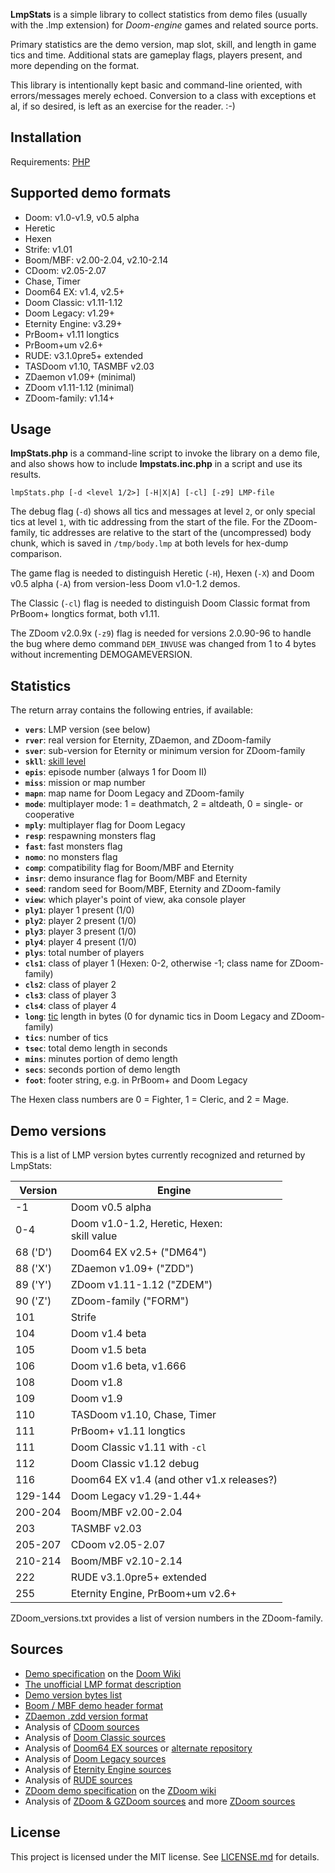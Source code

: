 **LmpStats** is a simple library to collect statistics from demo files (usually with the .lmp extension) for *Doom-engine* games and related source ports.

Primary statistics are the demo version, map slot, skill, and length in game tics and time. Additional stats are gameplay flags, players present, and more depending on the format.

This library is intentionally kept basic and command-line oriented, with errors/messages merely echoed.  Conversion to a class with exceptions et al, if so desired, is left as an exercise for the reader. :-)

## Installation

Requirements: [PHP](https://www.php.net)

## Supported demo formats

* Doom: v1.0-v1.9, v0.5 alpha
* Heretic
* Hexen
* Strife: v1.01
* Boom/MBF: v2.00-2.04, v2.10-2.14
* CDoom: v2.05-2.07
* Chase, Timer
* Doom64 EX: v1.4, v2.5+
* Doom Classic: v1.11-1.12
* Doom Legacy: v1.29+
* Eternity Engine: v3.29+
* PrBoom+ v1.11 longtics
* PrBoom+um v2.6+
* RUDE: v3.1.0pre5+ extended
* TASDoom v1.10, TASMBF v2.03
* ZDaemon v1.09+ (minimal)
* ZDoom v1.11-1.12 (minimal)
* ZDoom-family: v1.14+

## Usage

**lmpStats.php** is a command-line script to invoke the library on a demo file, and also shows how to include **lmpstats.inc.php** in a script and use its results.

    lmpStats.php [-d <level 1/2>] [-H|X|A] [-cl] [-z9] LMP-file

The debug flag (`-d`) shows all tics and messages at level `2`, or only special tics at level `1`, with tic addressing from the start of the file.  For the ZDoom-family, tic addresses are relative to the start of the (uncompressed) body chunk, which is saved in `/tmp/body.lmp` at both levels for hex-dump comparison.

The game flag is needed to distinguish Heretic (`-H`), Hexen (`-X`) and Doom v0.5 alpha (`-A`) from version-less Doom v1.0-1.2 demos.

The Classic (`-cl`) flag is needed to distinguish Doom Classic format from PrBoom+ longtics format, both v1.11.

The ZDoom v2.0.9x (`-z9`) flag is needed for versions 2.0.90-96 to handle the bug where demo command `DEM_INVUSE` was changed from 1 to 4 bytes without incrementing DEMOGAMEVERSION.

## Statistics

The return array contains the following entries, if available:

* **`vers`**: LMP version (see below)
* **`rver`**: real version for Eternity, ZDaemon, and ZDoom-family
* **`sver`**: sub-version for Eternity or minimum version for ZDoom-family
* **`skll`**: [skill level](https://doomwiki.org/wiki/Skill_level)
* **`epis`**: episode number (always 1 for Doom II)
* **`miss`**: mission or map number
* **`mapn`**: map name for Doom Legacy and ZDoom-family
* **`mode`**: multiplayer mode: 1 = deathmatch, 2 = altdeath, 0 = single- or cooperative
* **`mply`**: multiplayer flag for Doom Legacy
* **`resp`**: respawning monsters flag
* **`fast`**: fast monsters flag
* **`nomo`**: no monsters flag
* **`comp`**: compatibility flag for Boom/MBF and Eternity
* **`insr`**: demo insurance flag for Boom/MBF and Eternity
* **`seed`**: random seed for Boom/MBF, Eternity and ZDoom-family
* **`view`**: which player's point of view, aka console player
* **`ply1`**: player 1 present (1/0)
* **`ply2`**: player 2 present (1/0)
* **`ply3`**: player 3 present (1/0)
* **`ply4`**: player 4 present (1/0)
* **`plys`**: total number of players
* **`cls1`**: class of player 1 (Hexen: 0-2, otherwise -1; class name for ZDoom-family)
* **`cls2`**: class of player 2
* **`cls3`**: class of player 3
* **`cls4`**: class of player 4
* **`long`**: [tic](https://doomwiki.org/wiki/Tic) length in bytes (0 for dynamic tics in Doom Legacy and ZDoom-family)
* **`tics`**: number of tics
* **`tsec`**: total demo length in seconds
* **`mins`**: minutes portion of demo length
* **`secs`**: seconds portion of demo length
* **`foot`**: footer string, e.g. in PrBoom+ and Doom Legacy

The Hexen class numbers are 0 = Fighter, 1 = Cleric, and 2 = Mage.

## Demo versions

This is a list of LMP version bytes currently recognized and returned by LmpStats:

| Version  | Engine |
|----------|--------|
| -1       | Doom v0.5 alpha |
| 0-4      | Doom v1.0-1.2, Heretic, Hexen:<br>skill value |
| 68 ('D') | Doom64 EX v2.5+ ("DM64") |
| 88 ('X') | ZDaemon v1.09+ ("ZDD") |
| 89 ('Y') | ZDoom v1.11-1.12 ("ZDEM") |
| 90 ('Z') | ZDoom-family ("FORM") |
| 101      | Strife |
| 104      | Doom v1.4 beta |
| 105      | Doom v1.5 beta |
| 106      | Doom v1.6 beta, v1.666 |
| 108      | Doom v1.8 |
| 109      | Doom v1.9 |
| 110      | TASDoom v1.10, Chase, Timer |
| 111      | PrBoom+ v1.11 longtics |
| 111      | Doom Classic v1.11 with `-cl` |
| 112      | Doom Classic v1.12 debug |
| 116      | Doom64 EX v1.4 (and other v1.x releases?) |
| 129-144  | Doom Legacy v1.29-1.44+ |
| 200-204  | Boom/MBF v2.00-2.04 |
| 203      | TASMBF v2.03 |
| 205-207  | CDoom v2.05-2.07 |
| 210-214  | Boom/MBF v2.10-2.14 |
| 222      | RUDE v3.1.0pre5+ extended |
| 255      | Eternity Engine, PrBoom+um v2.6+ |

ZDoom_versions.txt provides a list of version numbers in the ZDoom-family.

## Sources

* [Demo specification](https://doomwiki.org/wiki/Demo#Technical_information) on the [Doom Wiki](https://doomwiki.org/)
* [The unofficial LMP format description](http://web.archive.org/web/20090920220417/http://demospecs.planetquake.gamespy.com/lmp/lmp.html)
* [Demo version bytes list](https://www.doomworld.com/forum/topic/120007-specifications-for-source-port-demo-formats/?tab=comments#comment-2265059)
* [Boom / MBF demo header format](https://www.doomworld.com/forum/topic/72033-boom-mbf-demo-header-format/)
* [ZDaemon .zdd version format](https://www.doomworld.com/forum/topic/120789-lmpstats-a-php-library-to-collect-demo-statistics/?tab=comments#comment-2313099)
* Analysis of [CDoom sources](https://sourceforge.net/projects/cdoom207/files/)
* Analysis of [Doom Classic sources](https://github.com/id-Software/DOOM-3-BFG/tree/master/doomclassic)
* Analysis of [Doom64 EX sources](https://sourceforge.net/p/doom64ex/code/HEAD/tree/) or [alternate repository](https://github.com/svkaiser/Doom64EX/tree/master/src)
* Analysis of [Doom Legacy sources](https://sourceforge.net/projects/doomlegacy/files/)
* Analysis of [Eternity Engine sources](https://github.com/team-eternity/eternity)
* Analysis of [RUDE sources](https://github.com/drfrag666/RUDE)
* [ZDoom demo specification](https://zdoom.org/wiki/Demo) on the [ZDoom wiki](https://zdoom.org/wiki/)
* Analysis of [ZDoom & GZDoom sources](https://zdoom.org/files/) and more [ZDoom sources](https://forum.zdoom.org/viewtopic.php?t=59727)

## License

This project is licensed under the MIT license. See [LICENSE.md](LICENSE.md) for details.
